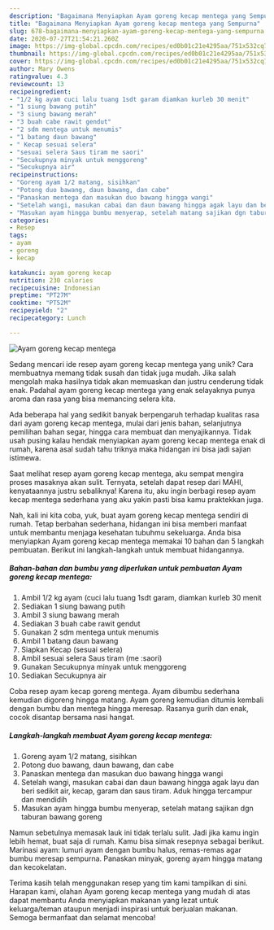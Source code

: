 ```yaml
---
description: "Bagaimana Menyiapkan Ayam goreng kecap mentega yang Sempurna"
title: "Bagaimana Menyiapkan Ayam goreng kecap mentega yang Sempurna"
slug: 678-bagaimana-menyiapkan-ayam-goreng-kecap-mentega-yang-sempurna
date: 2020-07-27T21:54:21.260Z
image: https://img-global.cpcdn.com/recipes/ed0b01c21e4295aa/751x532cq70/ayam-goreng-kecap-mentega-foto-resep-utama.jpg
thumbnail: https://img-global.cpcdn.com/recipes/ed0b01c21e4295aa/751x532cq70/ayam-goreng-kecap-mentega-foto-resep-utama.jpg
cover: https://img-global.cpcdn.com/recipes/ed0b01c21e4295aa/751x532cq70/ayam-goreng-kecap-mentega-foto-resep-utama.jpg
author: Mary Owens
ratingvalue: 4.3
reviewcount: 13
recipeingredient:
- "1/2 kg ayam cuci lalu tuang 1sdt garam diamkan kurleb 30 menit"
- "1 siung bawang putih"
- "3 siung bawang merah"
- "3 buah cabe rawit gendut"
- "2 sdm mentega untuk menumis"
- "1 batang daun bawang"
- " Kecap sesuai selera"
- "sesuai selera Saus tiram me saori"
- "Secukupnya minyak untuk menggoreng"
- "Secukupnya air"
recipeinstructions:
- "Goreng ayam 1/2 matang, sisihkan"
- "Potong duo bawang, daun bawang, dan cabe"
- "Panaskan mentega dan masukan duo bawang hingga wangi"
- "Setelah wangi, masukan cabai dan daun bawang hingga agak layu dan beri sedikit air, kecap, garam dan saus tiram. Aduk hingga tercampur dan mendidih"
- "Masukan ayam hingga bumbu menyerap, setelah matang sajikan dgn taburan bawang goreng"
categories:
- Resep
tags:
- ayam
- goreng
- kecap

katakunci: ayam goreng kecap 
nutrition: 230 calories
recipecuisine: Indonesian
preptime: "PT27M"
cooktime: "PT52M"
recipeyield: "2"
recipecategory: Lunch

---
```



![Ayam goreng kecap mentega](https://img-global.cpcdn.com/recipes/ed0b01c21e4295aa/751x532cq70/ayam-goreng-kecap-mentega-foto-resep-utama.jpg)

Sedang mencari ide resep ayam goreng kecap mentega yang unik? Cara membuatnya memang tidak susah dan tidak juga mudah. Jika salah mengolah maka hasilnya tidak akan memuaskan dan justru cenderung tidak enak. Padahal ayam goreng kecap mentega yang enak selayaknya punya aroma dan rasa yang bisa memancing selera kita.

Ada beberapa hal yang sedikit banyak berpengaruh terhadap kualitas rasa dari ayam goreng kecap mentega, mulai dari jenis bahan, selanjutnya pemilihan bahan segar, hingga cara membuat dan menyajikannya. Tidak usah pusing kalau hendak menyiapkan ayam goreng kecap mentega enak di rumah, karena asal sudah tahu triknya maka hidangan ini bisa jadi sajian istimewa.

Saat melihat resep ayam goreng kecap mentega, aku sempat mengira proses masaknya akan sulit. Ternyata, setelah dapat resep dari MAHI, kenyataannya justru sebaliknya! Karena itu, aku ingin berbagi resep ayam kecap mentega sederhana yang aku yakin pasti bisa kamu praktekkan juga.


Nah, kali ini kita coba, yuk, buat ayam goreng kecap mentega sendiri di rumah. Tetap berbahan sederhana, hidangan ini bisa memberi manfaat untuk membantu menjaga kesehatan tubuhmu sekeluarga. Anda bisa menyiapkan Ayam goreng kecap mentega memakai 10 bahan dan 5 langkah pembuatan. Berikut ini langkah-langkah untuk membuat hidangannya.

<!--inarticleads1-->

##### Bahan-bahan dan bumbu yang diperlukan untuk pembuatan Ayam goreng kecap mentega:

1. Ambil 1/2 kg ayam (cuci lalu tuang 1sdt garam, diamkan kurleb 30 menit
1. Sediakan 1 siung bawang putih
1. Ambil 3 siung bawang merah
1. Sediakan 3 buah cabe rawit gendut
1. Gunakan 2 sdm mentega untuk menumis
1. Ambil 1 batang daun bawang
1. Siapkan  Kecap (sesuai selera)
1. Ambil sesuai selera Saus tiram (me :saori)
1. Gunakan Secukupnya minyak untuk menggoreng
1. Sediakan Secukupnya air


Coba resep ayam kecap goreng mentega. Ayam dibumbu sederhana kemudian digoreng hingga matang. Ayam goreng kemudian ditumis kembali dengan bumbu dan mentega hingga meresap. Rasanya gurih dan enak, cocok disantap bersama nasi hangat. 

<!--inarticleads2-->

##### Langkah-langkah membuat Ayam goreng kecap mentega:

1. Goreng ayam 1/2 matang, sisihkan
1. Potong duo bawang, daun bawang, dan cabe
1. Panaskan mentega dan masukan duo bawang hingga wangi
1. Setelah wangi, masukan cabai dan daun bawang hingga agak layu dan beri sedikit air, kecap, garam dan saus tiram. Aduk hingga tercampur dan mendidih
1. Masukan ayam hingga bumbu menyerap, setelah matang sajikan dgn taburan bawang goreng


Namun sebetulnya memasak lauk ini tidak terlalu sulit. Jadi jika kamu ingin lebih hemat, buat saja di rumah. Kamu bisa simak resepnya sebagai berikut. Marinasi ayam: lumuri ayam dengan bumbu halus, remas-remas agar bumbu meresap sempurna. Panaskan minyak, goreng ayam hingga matang dan kecokelatan. 

Terima kasih telah menggunakan resep yang tim kami tampilkan di sini. Harapan kami, olahan Ayam goreng kecap mentega yang mudah di atas dapat membantu Anda menyiapkan makanan yang lezat untuk keluarga/teman ataupun menjadi inspirasi untuk berjualan makanan. Semoga bermanfaat dan selamat mencoba!
